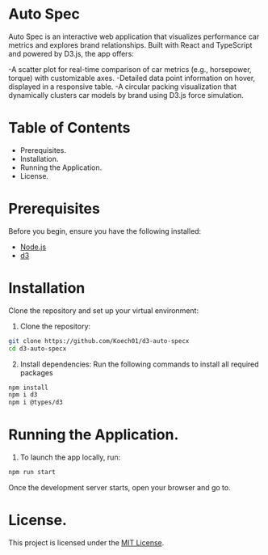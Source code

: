 # Auto Spec
Auto Spec is an interactive web application that visualizes performance car metrics and explores brand relationships. Built with React and TypeScript and powered by D3.js, the app offers:

-A scatter plot for real-time comparison of car metrics (e.g., horsepower, torque) with customizable axes.
-Detailed data point information on hover, displayed in a responsive table.
-A circular packing visualization that dynamically clusters car models by brand using D3.js force simulation.

# Table of Contents
- Prerequisites.
- Installation.
- Running the Application.
- License.

# Prerequisites
Before you begin, ensure you have the following installed:
- [Node.js](https://nodejs.org/en/download)
- [d3](https://www.npmjs.com/package/d3)

# Installation
Clone the repository and set up your virtual environment:

1. Clone the repository:
```bash
git clone https://github.com/Koech01/d3-auto-specx
cd d3-auto-specx
```

2. Install dependencies:
Run the following commands to install all required packages
```bash
npm install
npm i d3
npm i @types/d3
```

# Running the Application.

1. To launch the app locally, run:
```bash
npm run start
```
Once the development server starts, open your browser and go to.

# License.
This project is licensed under the [MIT License](https://opensource.org/licenses/MIT).
